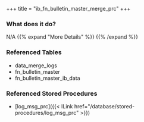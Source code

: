 +++
title = "ib_fn_bulletin_master_merge_prc"
+++

### What does it do?
N/A
{{% expand "More Details" %}}
{{% /expand %}}

### Referenced Tables
- data_merge_logs
- fn_bulletin_master
- fn_bulletin_master_ib_data

### Referenced Stored Procedures
- [log_msg_prc]({{< ILink href="/database/stored-procedures/log_msg_prc" >}})
